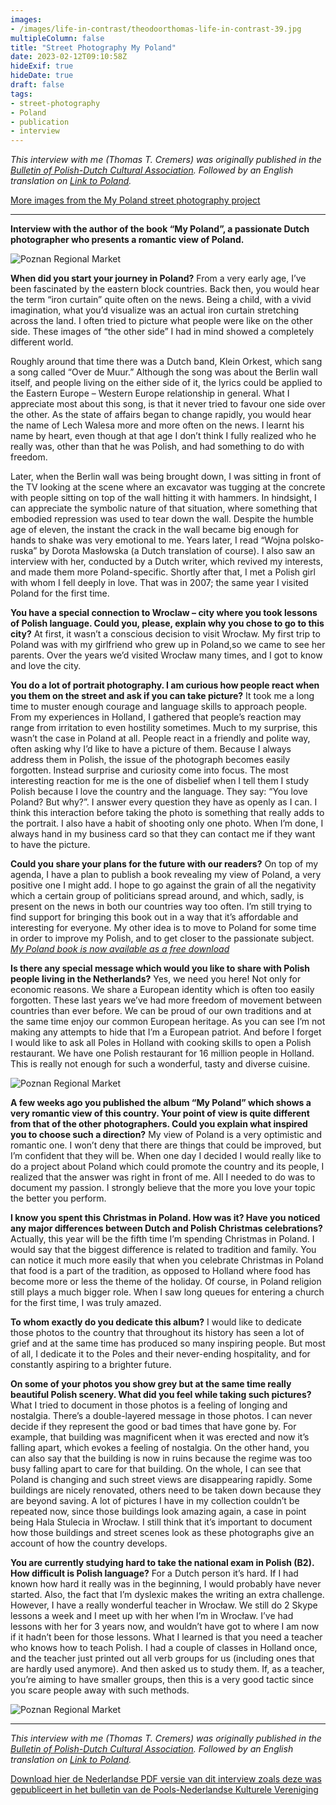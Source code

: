 ```yaml
---
images:
- /images/life-in-contrast/theodoorthomas-life-in-contrast-39.jpg
multipleColumn: false
title: "Street Photography My Poland"
date: 2023-02-12T09:10:58Z
hideExif: true
hideDate: true
draft: false
tags:
- street-photography
- Poland
- publication
- interview
---
```

*This interview with me (Thomas T. Cremers) was originally published in the [Bulletin of Polish-Dutch Cultural Association](https://pnkv.nl). Followed by an English translation on [Link to Poland](https://linktopoland.com/en/my-poland-by-thomas-cremers-dutch-photographer/).*

[More images from the My Poland street photography project](/tags/my-poland)

---

**Interview with the author of the book “My Poland”, a passionate Dutch photographer who presents a romantic view of Poland.**

![Poznan Regional Market](/images/life-in-contrast/theodoorthomas-life-in-contrast-17.jpg)

**When did you start your journey in Poland?** From a very early age, I’ve been fascinated by the eastern block countries. Back then, you would hear the term “iron curtain” quite often on the news. Being a child, with a vivid imagination, what you’d visualize was an actual iron curtain stretching across the land. I often tried to picture what people were like on the other side. These images of “the other side” I had in mind showed a completely different world.

Roughly around that time there was a Dutch band, Klein Orkest, which sang a song called “Over de Muur.” Although the song was about the Berlin wall itself, and people living on the either side of it, the lyrics could be applied to the Eastern Europe – Western Europe relationship in general. What I appreciate most about this song, is that it never tried to favour one side over the other.  As the state of affairs began to change rapidly, you would hear the name of Lech Walesa more and more often on the news. I learnt his name by heart, even though at that age I don’t think I fully realized who he really was, other than that he was Polish, and had something to do with freedom.

Later, when the Berlin wall was being brought down, I was sitting in front of the TV looking at the scene where an excavator was tugging at the concrete with people sitting on top of the wall hitting it with hammers. In hindsight, I can appreciate the symbolic nature of that situation, where something that embodied repression was used to tear down the wall. Despite the humble age of eleven, the instant the crack in the wall became big enough for hands to shake was very emotional to me. Years later, I read “Wojna polsko-ruska” by Dorota Masłowska (a Dutch translation of course). I also saw an interview with her, conducted by a Dutch writer, which revived my interests, and made them more Poland-specific. Shortly after that, I met a Polish girl with whom I fell deeply in love. That was in 2007; the same year I visited Poland for the first time.



**You have a special connection to Wroclaw – city where you took lessons of Polish language. Could you, please, explain why you chose to go to this city?**
At first, it wasn’t a conscious decision to visit Wrocław. My first trip to Poland was with my girlfriend who grew up in Poland,so we came to see her parents. Over the years we’d visited Wrocław many times, and I got to know and love the city.



**You  do a lot of portrait photography. I am curious how people react when you  them on the street and ask if you can take picture?**
It took me a long time to muster enough courage and language skills to approach people. From my experiences in Holland, I gathered that people’s reaction may range from irritation to even hostility sometimes. Much to my surprise, this wasn’t the case in Poland at all. People react in a friendly and polite way, often asking why I’d like to have a picture of them. Because I always address them in Polish, the issue of the photograph becomes easily forgotten. Instead surprise and curiosity come into focus. The most interesting reaction for me is the one of disbelief when I tell them I study Polish because I love the country and the language. They say: “You love Poland? But why?”. I answer every question they have as openly as I can. I think this interaction before taking the photo is something that really adds to the portrait. I also have a habit of shooting only one photo. When I’m done, I always hand in my business card so that they can contact me if they want to have the picture.



**Could you share your plans for the future with our readers?** On top of my agenda, I have a plan to publish a book revealing my view of Poland, a very positive one I might add. I hope to go against the grain of  all the negativity which a certain group of politicians spread around, and which, sadly, is present on the news in both our countries way too often. I’m still trying to find support for bringing this book out in a way that it’s affordable and interesting for everyone. My other idea is to move to Poland for some time in order to improve my Polish, and to get closer to the passionate subject.
*[My Poland book is now available as a free download](http://www.blurb.com/b/2698426-my-poland?ebook=377132)*



**Is there any special message which would you like to share with Polish people living in the Netherlands?** Yes, we need you here! Not only for economic reasons. We share a European identity which is often too easily forgotten. These last years we’ve had more freedom of movement between countries than ever before. We can be proud of our own traditions and at the same time enjoy our common European heritage. As you can see I’m not making any attempts to hide that I’m a European patriot. And before I forget I would like to ask all Poles in Holland with cooking skills to open a Polish restaurant. We have one Polish restaurant for 16 million  people in Holland. This is really not enough for such a wonderful, tasty and diverse cuisine.


![Poznan Regional Market](/images/life-in-contrast/theodoorthomas-life-in-contrast-20.jpg)


**A few weeks ago you published the album “My Poland” which shows a very romantic view of this country.  Your point of view is quite different from that of the other photographers. Could you explain what inspired you to choose such a direction?** My view of Poland is a very optimistic and romantic one. I won’t deny that  there are things that could be improved, but I’m confident that they will be. When one day I decided I would really like to do a project about Poland which could  promote the country and its people, I realized that the  answer was right in front of me. All I needed to do was to document my passion. I strongly believe that the more you love your topic the better you perform.



**I know you spent this Christmas in Poland. How was it? Have you noticed any major differences between Dutch and Polish Christmas celebrations?** Actually, this year will be the fifth time I’m spending Christmas in Poland. I would say that the biggest difference is related to tradition and family. You can notice it much more easily that when you celebrate Christmas in Poland that food is a part of  the tradition, as opposed to Holland where food has become more or less the theme of the holiday. Of course, in Poland religion still plays a much bigger role. When I saw long queues for entering a church for the first time,  I was truly amazed.



**To whom exactly do you dedicate this album?** I would like to dedicate those photos to the country that throughout its history has seen a lot of grief and at the same time has produced so many inspiring people. But most of all, I dedicate it to the Poles and their never-ending hospitality, and for constantly aspiring to a brighter future.



**On some of your photos you show grey but at the same time really beautiful Polish scenery. What did you feel while taking such pictures?** What I tried to document in those photos is a feeling of longing and nostalgia. There’s a double-layered message in those photos. I can never decide  if they represent the good or bad times that have gone by. For example, that building was magnificent when it was erected and now it’s falling apart, which evokes a feeling of nostalgia. On the other hand, you can also say that the building is now in ruins because the regime was too busy falling apart to care for that building. On the whole, I can see that Poland is changing and such street views are disappearing rapidly. Some buildings are nicely renovated, others need to be taken down because they are beyond saving. A lot of pictures I have in my collection couldn’t be repeated now, since those buildings look amazing again, a case in point being Hala Stulecia in Wrocław. I still think that it’s important to document how those buildings and street scenes look as these photographs give an account of how the country develops.



**You are currently studying hard to take the national exam in Polish (B2). How difficult is Polish language?** For a Dutch person it’s hard. If I had known how hard it really was in the beginning, I would probably have never started. Also, the fact that I’m dyslexic makes the writing an extra challenge. However, I have a really wonderful teacher in Wrocław. We still do 2 Skype  lessons a week and I meet up with her when I’m in Wrocław. I’ve had  lessons with her for 3 years now, and wouldn’t have got to where I am now if  it hadn’t been for those lessons. What I learned is that you need a teacher who knows how to teach Polish. I had a couple of classes in Holland once, and the teacher just printed out all verb groups for us (including ones that are hardly used anymore). And then asked us to study them. If, as a teacher,  you’re aiming to have smaller groups, then this is a very good tactic since you scare people away with such methods.


![Poznan Regional Market](/images/life-in-contrast/theodoorthomas-life-in-contrast-25.jpg)

---


*This interview with me (Thomas T. Cremers) was originally published in the [Bulletin of Polish-Dutch Cultural Association](https://pnkv.nl). Followed by an English translation on [Link to Poland](https://linktopoland.com/en/my-poland-by-thomas-cremers-dutch-photographer/).*

[Download hier de Nederlandse PDF versie van dit interview zoals deze was gepubliceert in het bulletin van de Pools-Nederlandse Kulturele Vereniging](/static/Thomas_Cremers_Wrocław-werd-mijn-tweede-thuis_Biuletyn.pdf)



